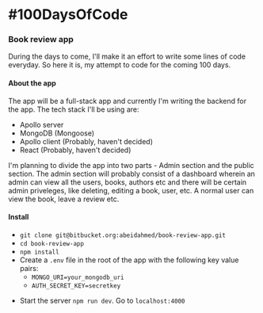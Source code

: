 # #100DaysOfCode

### Book review app

During the days to come, I'll make it an effort to write some lines of code everyday. So here it is, my attempt to code for the coming 100 days.

#### About the app

The app will be a full-stack app and currently I'm writing the backend for the app.
The tech stack I'll be using are:

- Apollo server
- MongoDB (Mongoose)
- Apollo client (Probably, haven't decided)
- React (Probably, haven't decided)

I'm planning to divide the app into two parts - Admin section and the public section. The admin section will probably consist of a dashboard wherein an admin can view all the users, books, authors etc and there will be certain admin priveleges, like deleting, editing a book, user, etc.
A normal user can view the book, leave a review etc.

#### Install

- `git clone git@bitbucket.org:abeidahmed/book-review-app.git`
- `cd book-review-app`
- `npm install`
- Create a `.env` file in the root of the app with the following key value pairs:
  - `MONGO_URI=your_mongodb_uri`
  - `AUTH_SECRET_KEY=secretkey`

* Start the server `npm run dev`. Go to `localhost:4000`
